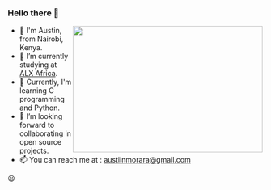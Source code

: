 ### Hello there 👋

<img align="right" height="250" width="375" alt="" src="https://camo.githubusercontent.com/c1dcb74cc1c1835b1d716f5051499a2814c683c806b15f04b0eba492863703e9/68747470733a2f2f63646e2e6472696262626c652e636f6d2f75736572732f3733303730332f73637265656e73686f74732f363538313234332f6176656e746f2e676966" />

- 👋 I'm Austin, from Nairobi, Kenya.
- 🔭 I’m currently studying at [ALX Africa](https://www.alxafrica.com/).
- 🌱 Currently, I'm learning C programming and Python.
- 👯 I’m looking forward to collaborating in open source projects.
- 📫 You can reach me at : austiinmorara@gmail.com

😃
